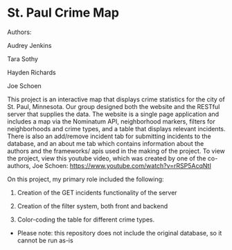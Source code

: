 # St. Paul Crime Map

Authors:

Audrey Jenkins

Tara Sothy

Hayden Richards

Joe Schoen

This project is an interactive map that displays crime statistics for the city of St. Paul, Minnesota. Our group designed both the website and the RESTful server that supplies the data. The website is a single page application and includes a map via the Nominatum API, neighborhood markers, filters for neighborhoods and crime types, and a table that displays relevant incidents. There is also an add/remove incident tab for submitting incidents to the database, and an about me tab which contains information about the authors and the frameworks/ apis used in the making of the project. To view the project, view this youtube video, which was created by one of the co-authors, Joe Schoen: https://www.youtube.com/watch?v=rRSP5AcqNtI

On this project, my primary role included the following:

1. Creation of the GET incidents functionality of the server

2. Creation of the filter system, both front and backend

3. Color-coding the table for different crime types.

* Please note: this repository does not include the original database, so it cannot be run as-is
